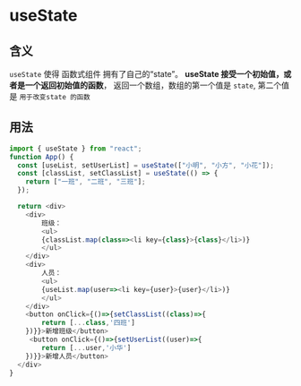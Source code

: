 # useState

## 含义

`useState` 使得 函数式组件 拥有了自己的“state”。 **useState 接受一个初始值，或者是一个返回初始值的函数**， 返回一个数组，数组的第一个值是 `state`, 第二个值是 `用于改变state 的函数`

## 用法

```js
import { useState } from "react";
function App() {
  const [useList, setUserList] = useState(["小明", "小方", "小花"]);
  const [classList, setClassList] = useState(() => {
    return ["一班", "二班", "三班"];
  });

  return <div>
    <div>
        班级：
        <ul>
        {classList.map(class=><li key={class}>{class}</li>)}
        </ul>
    </div>
    <div>
        人员：
        <ul>
        {useList.map(user=><li key={user}>{user}</li>)}
        </ul>
    </div>
    <button onClick={()=>{setClassList((class)=>{
        return [...class,'四班']
    })}}>新增班级</button>
     <button onClick={()=>{setUserList((user)=>{
        return [...user,'小华']
    })}}>新增人员</button>
  </div>
}
```

##
